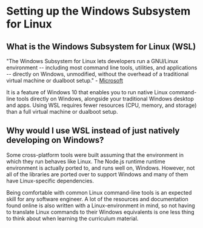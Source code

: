 # Setting up the Windows Subsystem for Linux

## What is the Windows Subsystem for Linux (WSL)

"The Windows Subsystem for Linux lets developers run a GNU/Linux environment -- including most command line tools, utilities, and applications -- directly on Windows, unmodified, without the overhead of a traditional virtual machine or dualboot setup." - [Microsoft](https://docs.microsoft.com/en-us/windows/wsl/about)

It is a feature of Windows 10 that enables you to run native Linux command-line tools directly on Windows, alongside your traditional Windows desktop and apps. Using WSL requires fewer resources (CPU, memory, and storage) than a full virtual machine or dualboot setup.

## Why would I use WSL instead of just natively developing on Windows?
Some cross-platform tools were built assuming that the environment in which they run behaves like Linux. The Node.js runtime runtime environment is actually ported to, and runs well on, Windows. However, not all of the libraries are ported over to support Windows and many of them have Linux-specific dependencies.

Being comfortable with common Linux command-line tools is an expected skill for any software engineer. A lot of the resources and documentation found online is also written with a Linux-environment in mind, so not having to translate Linux commands to their Windows equivalents is one less thing to think about when learning the curriculum material.

